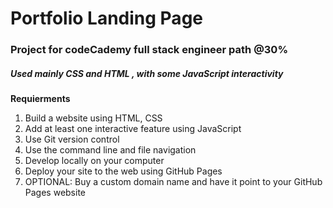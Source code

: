 # Portfolio Landing Page 
### Project for codeCademy full stack engineer path @30% 
##### Used mainly CSS and HTML , with some JavaScript interactivity

**Requierments** 

1. Build a website using HTML, CSS
2. Add at least one interactive feature using JavaScript
3. Use Git version control
4. Use the command line and file navigation
5. Develop locally on your computer
6. Deploy your site to the web using GitHub Pages
7. OPTIONAL: Buy a custom domain name and have it point to your GitHub Pages website
